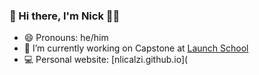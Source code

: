 <!--
**nlicalzi/nlicalzi** is a ✨ _special_ ✨ repository because its `README.md` (this file) appears on your GitHub profile.

Here are some ideas to get you started:

- 🔭 I’m currently working on Capstone at Launch School
- 🌱 I’m currently learning ...
- 👯 I’m looking to collaborate on ...
- 🤔 I’m looking for help with ...
- 💬 Ask me about ...
- 📫 How to reach me: ...
- 😄 Pronouns: he/him
- ⚡ Fun fact: ...
-->

### 👋 Hi there, I'm Nick 👨🏽

- 😄 Pronouns: he/him
- 🔭 I’m currently working on Capstone at [Launch School](https://launchschool.com/capstone)
- 💻 Personal website: [nlicalzi.github.io](
